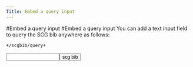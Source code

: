 ```yaml
---
Title: Embed a query input
---
```

#Embed a query input
#Embed a query input
You can add a text input field to query the SCG bib anywhere as follows:
```
+/scgbib/query+
```
<form method="GET" action="%assets_url%/scgbib"><input type="text" name="query" size="15" maxlength="800"/><input type="submit" value="scg bib"/></form>
